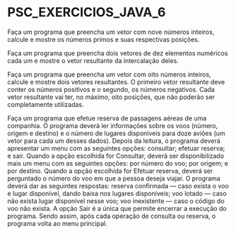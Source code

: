 # PSC_EXERCICIOS_JAVA_6

Faça um programa que preencha um vetor com nove números inteiros, calcule e mostre os números primos e suas respectivas posições.

Faça um programa que preencha dois vetores de dez elementos numéricos cada um e mostre o vetor resultante da intercalação deles.

Faça um programa que preencha um vetor com oito números inteiros, calcule e mostre dois vetores resultantes. O primeiro vetor resultante deve conter os números positivos e o segundo, os números negativos. Cada vetor resultante vai ter, no máximo, oito posições, que não poderão ser completamente utilizadas.

Faça um programa que efetue reserva de passagens aéreas de uma companhia. O programa deverá ler informações sobre os voos (número, origem e destino) e o número de lugares disponíveis para doze aviões (um vetor para cada um desses dados). Depois da leitura, o programa deverá apresentar um menu com as seguintes opções:
consultar;
efetuar reserva; e
sair.
Quando a opção escolhida for Consultar, deverá ser disponibilizado mais um menu com as seguintes opções:
por número do voo;
por origem; e
por destino.
Quando a opção escolhida for Efetuar reserva, deverá ser perguntado o número do voo em que a pessoa deseja viajar. O programa deverá dar as seguintes respostas:
reserva confirmada — caso exista o voo e lugar disponível, dando baixa nos lugares disponíveis;
voo lotado — caso não exista lugar disponível nesse voo;
voo inexistente — caso o código do voo não exista.
A opção Sair é a única que permite encerrar a execução do programa. Sendo assim, após cada operação de consulta ou reserva, o programa volta ao menu principal.
